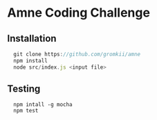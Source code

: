 # Amne Coding Challenge

## Installation
```javascript
  git clone https://github.com/gromkii/amne
  npm install
  node src/index.js <input file>
```

## Testing
```
  npm intall -g mocha
  npm test
```
